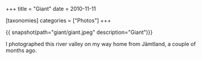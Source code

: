 +++
title = "Giant"
date = 2010-11-11

[taxonomies]
categories = ["Photos"]
+++

{{ snapshot(path="giant/giant.jpeg" description="Giant")}}

I photographed this river valley on my way home from Jämtland, a couple of months ago.
